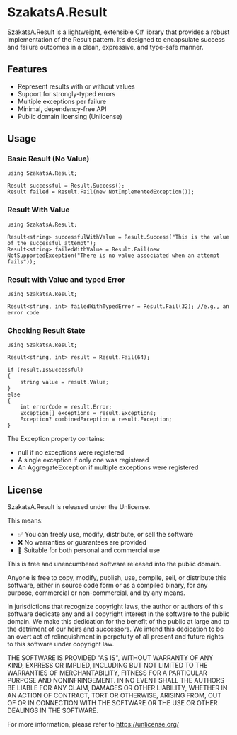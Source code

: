 
# SzakatsA.Result

SzakatsA.Result is a lightweight, extensible C# library that provides a robust implementation of the Result pattern. It’s designed to encapsulate success and failure outcomes in a clean, expressive, and type-safe manner.



## Features

- Represent results with or without values
- Support for strongly-typed errors
- Multiple exceptions  per failure
- Minimal, dependency-free API
- Public domain licensing (Unlicense)


## Usage

### Basic Result (No Value)
    using SzakatsA.Result;

    Result successful = Result.Success();
    Result failed = Result.Fail(new NotImplementedException());

### Result With Value
    using SzakatsA.Result;

    Result<string> successfulWithValue = Result.Success("This is the value of the successful attempt");
    Result<string> failedWithValue = Result.Fail(new NotSupportedException("There is no value associated when an attempt fails"));


### Result with Value and typed Error
    using SzakatsA.Result;

    Result<string, int> failedWithTypedError = Result.Fail(32); //e.g., an error code

### Checking Result State
    using SzakatsA.Result;

    Result<string, int> result = Result.Fail(64);

    if (result.IsSuccessful)
    {
        string value = result.Value;
    }
    else
    {
        int errorCode = result.Error;
        Exception[] exceptions = result.Exceptions;
        Exception? combinedException = result.Exception;
    }

The Exception property contains:
- null if no exceptions were registered
- A single exception if only one was registered
- An AggregateException if multiple exceptions were registered
## License
SzakatsA.Result is released under the Unlicense.

This means:
- ✅ You can freely use, modify, distribute, or sell the software
- ❌ No warranties or guarantees are provided
- 💼 Suitable for both personal and commercial use

This is free and unencumbered software released into the public domain.

Anyone is free to copy, modify, publish, use, compile, sell, or
distribute this software, either in source code form or as a compiled
binary, for any purpose, commercial or non-commercial, and by any
means.

In jurisdictions that recognize copyright laws, the author or authors
of this software dedicate any and all copyright interest in the
software to the public domain. We make this dedication for the benefit
of the public at large and to the detriment of our heirs and
successors. We intend this dedication to be an overt act of
relinquishment in perpetuity of all present and future rights to this
software under copyright law.

THE SOFTWARE IS PROVIDED "AS IS", WITHOUT WARRANTY OF ANY KIND,
EXPRESS OR IMPLIED, INCLUDING BUT NOT LIMITED TO THE WARRANTIES OF
MERCHANTABILITY, FITNESS FOR A PARTICULAR PURPOSE AND NONINFRINGEMENT.
IN NO EVENT SHALL THE AUTHORS BE LIABLE FOR ANY CLAIM, DAMAGES OR
OTHER LIABILITY, WHETHER IN AN ACTION OF CONTRACT, TORT OR OTHERWISE,
ARISING FROM, OUT OF OR IN CONNECTION WITH THE SOFTWARE OR THE USE OR
OTHER DEALINGS IN THE SOFTWARE.

For more information, please refer to <https://unlicense.org/>